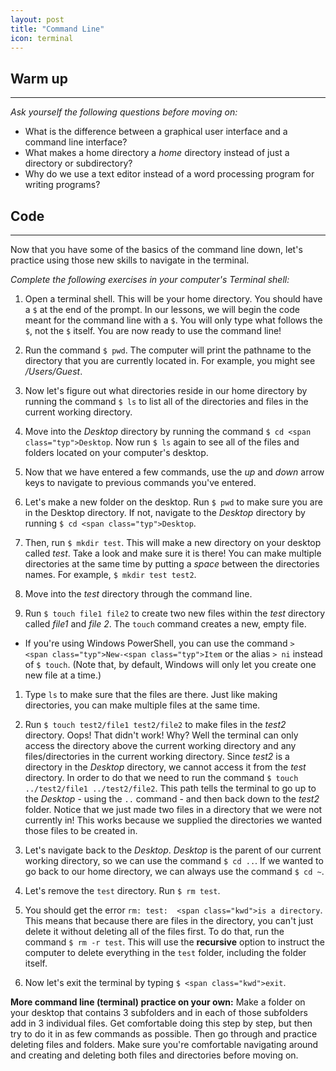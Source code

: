 ```yaml
---
layout: post
title: "Command Line"
icon: terminal
---
```

## Warm up

* * *

_Ask yourself the following questions before moving on:_

*   What is the difference between a graphical user interface and a command line interface?
*   What makes a home directory a _home_ directory instead of just a directory or subdirectory?
*   Why do we use a text editor instead of a word processing program for writing programs?

## Code

* * *

Now that you have some of the basics of the command line down, let's practice using those new skills to navigate in the terminal.

_Complete the following exercises in your computer's Terminal shell:_

1.  Open a terminal shell. This will be your home directory. You should have a `$` at the end of the prompt. In our lessons, we will begin the code meant for the command line with a `$`. You will only type what follows the `$`, not the `$` itself. You are now ready to use the command line!

2.  Run the command `$ pwd`. The computer will print the pathname to the directory that you are currently located in. For example, you might see _/Users/Guest_.

3.  Now let's figure out what directories reside in our home directory by running the command `$ ls` to list all of the directories and files in the current working directory.

4.  Move into the _Desktop_ directory by running the command `$ cd <span class="typ">Desktop`. Now run `$ ls` again to see all of the files and folders located on your computer's desktop.

5.  Now that we have entered a few commands, use the _up_ and _down_ arrow keys to navigate to previous commands you've entered.

6.  Let's make a new folder on the desktop. Run `$ pwd` to make sure you are in the Desktop directory. If not, navigate to the _Desktop_ directory by running `$ cd <span class="typ">Desktop`.

7.  Then, run `$ mkdir test`. This will make a new directory on your desktop called _test_. Take a look and make sure it is there! You can make multiple directories at the same time by putting a _space_ between the directories names. For example, `$ mkdir test test2`.

8.  Move into the _test_ directory through the command line.

9.  Run `$ touch file1 file2` to create two new files within the _test_ directory called _file1_ and _file 2_. The `touch` command creates a new, empty file.

*   If you're using Windows PowerShell, you can use the command `>  <span class="typ">New-<span class="typ">Item` or the alias `> ni` instead of `$ touch`. (Note that, by default, Windows will only let you create one new file at a time.)

1.  Type `ls` to make sure that the files are there. Just like making directories, you can make multiple files at the same time.

2.  Run `$ touch test2/file1 test2/file2` to make files in the _test2_ directory. Oops! That didn't work! Why? Well the terminal can only access the directory above the current working directory and any files/directories in the current working directory. Since _test2_ is a directory in the _Desktop_ directory, we cannot access it from the _test_ directory. In order to do that we need to run the command `$ touch ../test2/file1 ../test2/file2`. This path tells the terminal to go up to the _Desktop_ - using the `..` command - and then back down to the _test2_ folder. Notice that we just made two files in a directory that we were not currently in! This works because we supplied the directories we wanted those files to be created in.

3.  Let's navigate back to the _Desktop_. _Desktop_ is the parent of our current working directory, so we can use the command `$ cd ..`. If we wanted to go back to our home directory, we can always use the command `$ cd ~`.

4.  Let's remove the `test` directory. Run `$ rm test`.

5.  You should get the error `rm: test:  <span class="kwd">is a directory`. This means that because there are files in the directory, you can't just delete it without deleting all of the files first. To do that, run the command `$ rm -r test`. This will use the **recursive** option to instruct the computer to delete everything in the `test` folder, including the folder itself.

6.  Now let's exit the terminal by typing `$ <span class="kwd">exit`.

**More command line (terminal) practice on your own:** Make a folder on your desktop that contains 3 subfolders and in each of those subfolders add in 3 individual files. Get comfortable doing this step by step, but then try to do it in as few commands as possible. Then go through and practice deleting files and folders. Make sure you're comfortable navigating around and creating and deleting both files and directories before moving on.